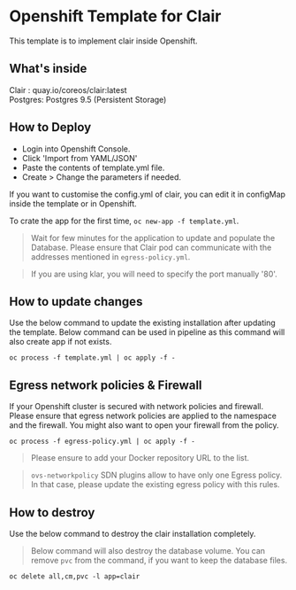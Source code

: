 # Openshift Template for Clair

This template is to implement clair inside Openshift.  

## What's inside

Clair : quay.io/coreos/clair:latest  
Postgres: Postgres 9.5 (Persistent Storage)  

## How to Deploy

- Login into Openshift Console.  
- Click 'Import from YAML/JSON'  
- Paste the contents of template.yml file.
- Create > Change the parameters if needed.

If you want to customise the config.yml of clair, you can edit it in configMap inside the template or in Openshift.

To crate the app for the first time, `oc new-app -f template.yml`.

> Wait for few minutes for the application to update and populate the Database. Please ensure that Clair pod can communicate with the addresses mentioned in `egress-policy.yml`.

> If you are using klar, you will need to specify the port manually '80'.

## How to update changes

Use the below command to update the existing installation after updating the template. Below command can be used in pipeline as this command will also create app if not exists.

`oc process -f template.yml | oc apply -f -`

## Egress network policies & Firewall

If your Openshift cluster is secured with network policies and firewall. Please ensure that egress network policies are applied to the namespace and the firewall. You might also want to open your firewall from the policy.

`oc process -f egress-policy.yml | oc apply -f -`

> Please ensure to add your Docker repository URL to the list.

> `ovs-networkpolicy` SDN plugins allow to have only one Egress policy. In that case, please update the existing egress policy with this rules.

## How to destroy

Use the below command to destroy the clair installation completely.

> Below command will also destroy the database volume. You can remove `pvc` from the command, if you want to keep the database files.

`oc delete all,cm,pvc -l app=clair`